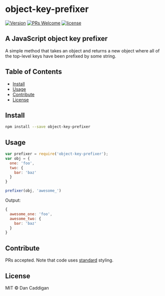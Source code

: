 # object-key-prefixer
[<img title="Version" src="https://img.shields.io/npm/v/object-key-prefixer.svg?style=flat-square" />](https://www.npmjs.org/package/serverless-elasticsearch-client)
[![PRs Welcome](https://img.shields.io/badge/PRs-welcome-brightgreen.svg)](#contributing)
[![license](https://img.shields.io/npm/l/serverless.svg)](https://www.npmjs.com/package/serverless)

## A JavaScript object key prefixer

A simple method that takes an object and returns a new object where all of the top-level keys have been prefixed by some string.

## Table of Contents

- [Install](#install)
- [Usage](#usage)
- [Contribute](#contribute)
- [License](#license)

## Install

```bash
npm install --save object-key-prefixer
```

## Usage

```javascript
var prefixer = require('object-key-prefixer');
var obj = {
  one: 'foo',
  two: {
    bar: 'baz'
  }
}

prefixer(obj, 'awesome_')
```

Output:

```javascript
{
  awesome_one: 'foo',
  awesome_two: {
    bar: 'baz'
  }
}
```

## Contribute

PRs accepted.  Note that code uses [standard](https://github.com/feross/standard) styling.

## License

MIT © Dan Caddigan
